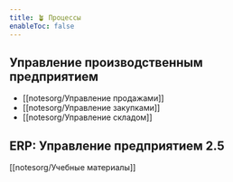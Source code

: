 ```yaml
---
title: 🪴 Процессы
enableToc: false
---
```

## Управление производственным предприятием

- [[notesorg/Управление продажами]]
- [[notesorg/Управление закупками]]
- [[notesorg/Управление складом]]


## ERP: Управление предприятием 2.5

[[notesorg/Учебные материалы]]



